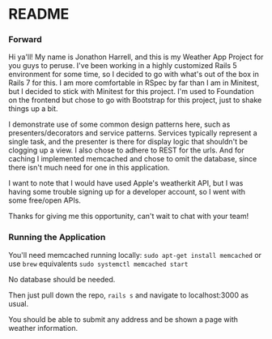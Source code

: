 # README

### Forward
Hi ya'll! My name is Jonathon Harrell, and this is my Weather App Project for you guys to peruse. I've been working in a highly customized Rails 5 environment for some time, so I decided to go with what's out of the box in Rails 7 for this. I am more comfortable in RSpec by far than I am in Minitest, but I decided to stick with Minitest for this project. I'm used to Foundation on the frontend but chose to go with Bootstrap for this project, just to shake things up a bit.

I demonstrate use of some common design patterns here, such as presenters/decorators and service patterns. Services typically represent a single task, and the presenter is there for display logic that shouldn't be clogging up a view. I also chose to adhere to REST for the urls. And for caching I implemented memcached and chose to omit the database, since there isn't much need for one in this application.

I want to note that I would have used Apple's weatherkit API, but I was having some trouble signing up for a developer account, so I went with some free/open APIs.

Thanks for giving me this opportunity, can't wait to chat with your team!

### Running the Application
You'll need memcached running locally:
`sudo apt-get install memcached` or use `brew` equivalents
`sudo systemctl memcached start`

No database should be needed.

Then just pull down the repo, `rails s` and navigate to localhost:3000 as usual.

You should be able to submit any address and be shown a page with weather information.
